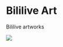 # Bililive Art

Bililive artworks

![][logo]

[logo]: https://media.githubusercontent.com/media/Bililive/BililiveArt/main/logo.png
